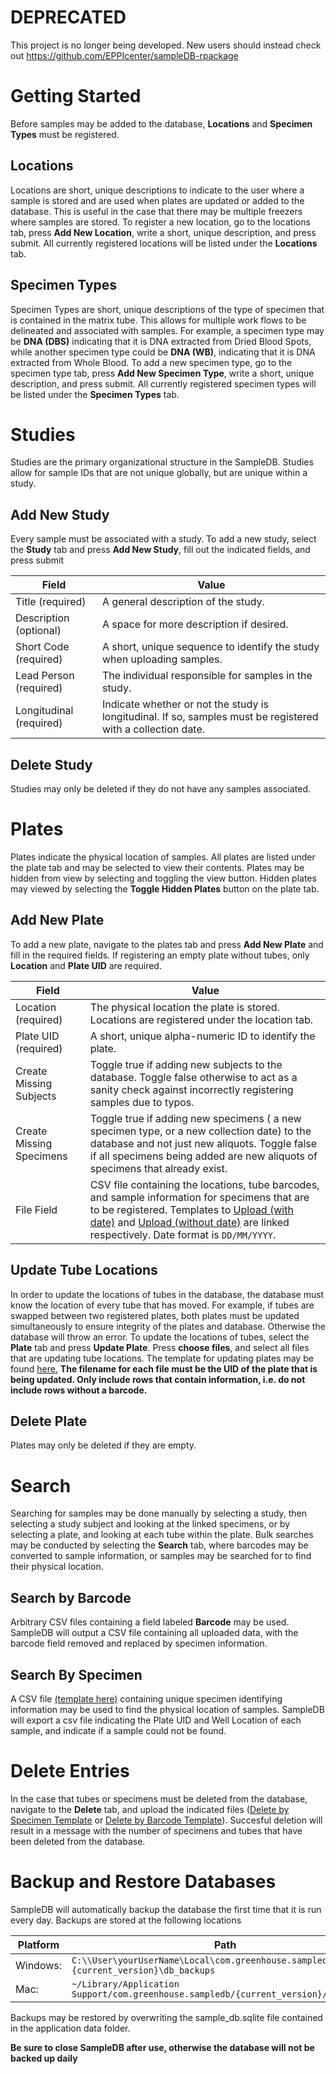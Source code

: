 # DEPRECATED
This project is no longer being developed. New users should instead check out https://github.com/EPPIcenter/sampleDB-rpackage 

# Getting Started
Before samples may be added to the database, **Locations** and **Specimen Types** must be registered.

## Locations
Locations are short, unique descriptions to indicate to the user where a sample is stored and are used when plates are updated or added to the database. This is useful in the case that there may be multiple freezers where samples are stored. To register a new location, go to the locations tab, press **Add New Location**, write a short, unique description, and press submit. All currently registered locations will be listed under the **Locations** tab.

## Specimen Types
Specimen Types are short, unique descriptions of the type of specimen that is contained in the matrix tube. This allows for multiple work flows to be delineated and associated with samples. For example, a specimen type may be **DNA (DBS)** indicating that it is DNA extracted from Dried Blood Spots, while another specimen type could be **DNA (WB)**, indicating that it is DNA extracted from Whole Blood. To add a new specimen type, go to the specimen type tab, press **Add New Specimen Type**, write a short, unique description, and press submit. All currently registered specimen types will be listed under the **Specimen Types** tab.

# Studies
Studies are the primary organizational structure in the SampleDB. Studies allow for sample IDs that are not unique globally, but are unique within a study.
## Add New Study
Every sample must be associated with a study. To add a new study, select the **Study** tab and press **Add New Study**, fill out the indicated fields, and press submit

|Field|Value|
|-|-|
|Title (required)| A general description of the study.
|Description (optional)| A space for more description if desired.
|Short Code (required)| A short, unique sequence to identify the study when uploading samples.
|Lead Person (required)| The individual responsible for samples in the study.
|Longitudinal (required)| Indicate whether or not the study is longitudinal. If so, samples must be registered with a collection date.

## Delete Study
Studies may only be deleted if they do not have any samples associated.

# Plates
Plates indicate the physical location of samples. All plates are listed under the plate tab and may be selected to view their contents. Plates may be hidden from view by selecting and toggling the view button. Hidden plates may viewed by selecting the **Toggle Hidden Plates** button on the plate tab.

## Add New Plate
To add a new plate, navigate to the plates tab and press **Add New Plate** and fill in the required fields. If registering an empty plate without tubes, only **Location** and **Plate UID** are required.

|Field|Value|
|-|-|
|Location (required)| The physical location the plate is stored. Locations are registered under the location tab.|
|Plate UID (required)| A short, unique alpha-numeric ID to identify the plate.
|Create Missing Subjects| Toggle true if adding new subjects to the database. Toggle false otherwise to act as a sanity check against incorrectly registering samples due to typos.
|Create Missing Specimens| Toggle true if adding new specimens ( a new specimen type, or a new collection date) to the database and not just new aliquots. Toggle false if all specimens being added are new aliquots of specimens that already exist.
|File Field| CSV file containing the locations, tube barcodes, and sample information for specimens that are to be registered. Templates to [Upload (with date)](https://github.com/Greenhouse-Lab/sample_db/blob/master/templates/plate_upload_template_with_date.csv) and [Upload (without date)](https://github.com/Greenhouse-Lab/sample_db/blob/master/templates/plate_upload_template_without_date.csv) are linked respectively. Date format is `DD/MM/YYYY`.

## Update Tube Locations
In order to update the locations of tubes in the database, the database must know the location of every tube that has moved. For example, if tubes are swapped between two registered plates, both plates must be updated simultaneously to ensure integrity of the plates and database. Otherwise the database will throw an error. To update the locations of tubes, select the **Plate** tab and press **Update Plate**. Press **choose files**, and select all files that are updating tube locations. The template for updating plates may be found [here.](https://github.com/Greenhouse-Lab/sample_db/blob/master/templates/plate_update_template.csv) **The filename for each file must be the UID of the plate that is being updated. Only include rows that contain information, i.e. do not include rows without a barcode.**

## Delete Plate
Plates may only be deleted if they are empty.

# Search
Searching for samples may be done manually by selecting a study, then selecting a study subject and looking at the linked specimens, or by selecting a plate, and looking at each tube within the plate. Bulk searches may be conducted by selecting the **Search** tab, where barcodes may be converted to sample information, or samples may be searched for to find their physical location.

## Search by Barcode
Arbitrary CSV files containing a field labeled **Barcode** may be used. SampleDB will output a CSV file containing all uploaded data, with the barcode field removed and replaced by specimen information.

## Search By Specimen
A CSV file [(template here)](https://github.com/Greenhouse-Lab/sample_db/blob/master/templates/specimen_search_template.csv) containing unique specimen identifying information may be used to find the physical location of samples. SampleDB will export a csv file indicating the Plate UID and Well Location of each sample, and indicate if a sample could not be found.

# Delete Entries
In the case that tubes or specimens must be deleted from the database, navigate to the **Delete** tab, and upload the indicated files ([Delete by Specimen Template](https://github.com/Greenhouse-Lab/sample_db/blob/master/templates/delete_specimen_template.csv) or [Delete by Barcode Template](https://github.com/Greenhouse-Lab/sample_db/blob/master/templates/delete_barcode_template.csv)). Succesful deletion will result in a message with the number of specimens and tubes that have been deleted from the database.

# Backup and Restore Databases
SampleDB will automatically backup the database the first time that it is run every day. Backups are stored at the following locations

|Platform |Path |
|-|-|
|Windows:|`C:\\User\yourUserName\Local\com.greenhouse.sampledb\{current_version}\db_backups`|
|Mac:|`~/Library/Application Support/com.greenhouse.sampledb/{current_version}/db_backups` |

Backups may be restored by overwriting the sample_db.sqlite file contained in the application data folder.

 **Be sure to close SampleDB after use, otherwise the database will not be backed up daily**
